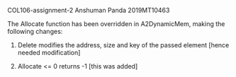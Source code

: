 COL106-assignment-2
Anshuman Panda
2019MT10463

The Allocate function has been overridden in A2DynamicMem, making the following changes:
1. Delete modifies the address, size and key of the passed element [hence needed modification]

2. Allocate <= 0 returns -1 [this was added]
